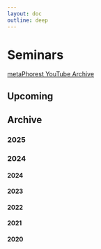 ```yaml
---
layout: doc
outline: deep
---
```



# Seminars

[metaPhorest YouTube Archive](https://www.youtube.com/channel/UCQJQ3ni1ug5oWOnTqxEujzw)

## Upcoming

<Event
  header = "113th metaPhorest Seminar by Mew Imashuku & Tomoki Matsumura"
  date = "November 7th, 2025 (Friday) 19:00 @Waseda TWIns"
  link = "/seminars/113"
  image = "/seminars/113/113.jpg"
/>

## Archive

### 2025

<Event
  header = "112th metaPhorest Seminar by Kate Scardifield: (Bio)mattering by design"
  date = "October 24th, 2025 (Friday) 19:00 @Waseda TWIns"
  link = "/seminars/112"
  image = "/seminars/112/112.png"
/>

<Event
  header = "111th metaPhorest Seminar: BCL/Georg Tremmel & Henry Tan"
  date = "October 17th, 2025 (Friday) 19:00 (online)"
  link = "/en/seminars/111"
  image = "/seminars/111/111_preview.jpg"
/>

<Event
  header = "110th metaPhorest Seminar by Domenica Landin (online only）"
  date = "June 17th, 2025 (Wednesday) 19:00 @zoom"
  link = "/seminars/110"
  image = "/seminars/110/110.png"
/>

<Event
  header = "109th metaPhorest Seminar by Shiho Hasegawa"
  date = "June 17th, 2025 (Wednesday) 19:00 @Waseda TWIns"
  link = "/seminars/109"
  image = "/seminars/109/109.png"
/>

<Event
  header = "108th metaPhorest Seminar by Yuning Chen"
  date = "April 23th, 2025 (Wednesday) 19:00 @Waseda TWIns"
  link = "/seminars/108"
  image = "/seminars/108/108.png"
/>

<Event
  header = "107th metaPhorest Seminar by Nene Koyama"
  date = "April 11th, 2025 (Friday) 19:00 @Waseda TWIns"
  link = "/seminars/107"
  image = "/seminars/107/107.png"
/>

<Event
  header = "106th metaPhorest Seminar by Dr.Perig Pitrou"
  date = "January 28th, 2025 (Tuesday) 19:00 @Waseda TWIns"
  link = "/seminars/106"
  image = "/seminars/106/106_preview.jpg"
/>

<Event
  header = "105th metaPhorest Seminar & BioClub Artist Talk: Lyndsey Walsh - Made with Blood, Sweat, and Tears"
  date = "January 28th, 2025 (Tuesday) 19:00 @BioClub Tokyo"
  link = "/en/seminars/105"
/>

<Event
  header = "104th metaPhorest Seminar: Takahiro Tsukamoto & Hanna Saito"
  date = "January 10th, 2025 (Friday) 19:00 @Waseda TWIns"
  link = "/en/seminars/104"
/>

### 2024

<Event
  header = "103th metaPhorest Seminar: Aki Inomata + Ryota Matsunaga"
  date = "December 20th, 2024 (Friday) 19:00 @Waseda TWIns"
  link = "/en/seminars/103"
/>

<Event
  header = "102th metaPhorest Seminar: Tomoya Ishibashi & Kanno So"
  date = "December 6th, 2024 (Friday) 19:00 @Waseda TWIns"
  link = "/en/seminars/102"
/>

<Event
  header = "101th metaPhorest Seminar: Yukiko Shikata"
  date = "November 29th, 2024 (Friday) 19:00 @Waseda TWIns"
  link = "/en/seminars/101"
/>

<Event
  header = "100th metaPhorest Seminar: Mio Iizawa/Shiryu Kirie & Teruyoshi Furusawa"
  date = "November 22nd, 2024 (Friday) 19:00 @Waseda TWIns"
  link = "/en/seminars/100"
/>

<Event
  header = "99th metaPhorest Seminar: Kazutoshi Uemura & Yuri Nakahashi"
  date = "November 8th, 2024 (Friday) 19:00 @Waseda TWIns"
  link = "/en/seminars/99"
/>

<Event
  header = "98th metaPhorest Seminar: 'Weaving Memories with Ancient Intelligence' with Shiho Fukuhara & Awu Chen'"
  date = "October 25th, 2024 (Friday) 19:00 @Waseda TWIns & online"
  link = "/en/seminars/098"
/>


#### 2024

<Event
  header = "97th metaPhorest Seminar: BCL/Georg Tremmel & Mariko Sakuragi"
  date = "October 18th, 2024 (Friday) 19:00 (online)"
  link = "/en/seminars/097"
/>

<Event
  header = "96th metaPhorest Seminar: Hiroki Matsumura & Kentaro Aki"
  date = "October 11th, 2024 (Friday) 19:00 @Waseda TWIns"
  link = "/en/seminars/096"
/>

<Event
  header = "95th metaPhorest Seminar: Dr. Ionat Zurr"
  date = "September 23, 2024 (Monday) 16:30-18:30 @Waseda TWIns"
  title = "“Ectogenic Desires – from cultures to labour”"
  link = "/en/seminars/095"
/>

#### 2023

#### 2022

#### 2021

#### 2020
